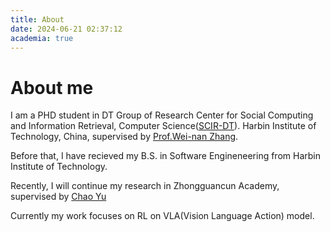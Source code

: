 ```yaml
---
title: About
date: 2024-06-21 02:37:12
academia: true
--- 
```

# About me
I am a PHD student in DT Group of Research Center for Social Computing and Information Retrieval, Computer Science([SCIR-DT](http://ir.hit.edu.cn/1979.html)).  Harbin Institute of Technology, China, supervised by [Prof.Wei-nan Zhang](https://homepage.hit.edu.cn/zhangweinan).

Before that, I have recieved my B.S. in Software Engineneering from Harbin Institute of Technology.

Recently, I will continue my research in Zhongguancun Academy, supervised by [Chao Yu](https://nicsefc.ee.tsinghua.edu.cn/people/ChaoYu)

Currently my work focuses on RL on VLA(Vision Language Action) model.  